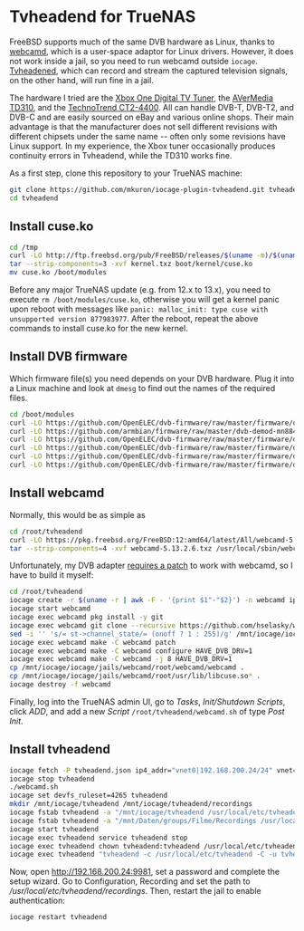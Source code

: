 # Tvheadend for TrueNAS

FreeBSD supports much of the same DVB hardware as Linux,
thanks to [webcamd](https://github.com/hselasky/webcamd),
which is a user-space adaptor for Linux drivers.
However, it does not work inside a jail,
so you need to run webcamd outside `iocage`.
[Tvheadened](https://tvheadend.org), which can record and stream the captured television signals,
on the other hand, will run fine in a jail.

The hardware I tried are the [Xbox One Digital TV Tuner](https://www.linuxtv.org/wiki/index.php/Xbox_One_Digital_TV_Tuner),
the [AVerMedia TD310](https://www.linuxtv.org/wiki/index.php/AVerTV_TD310),
and the [TechnoTrend CT2-4400](https://www.linuxtv.org/wiki/index.php/TechnoTrend_TT-TVStick_CT2-4400).
All can handle DVB-T, DVB-T2, and DVB-C and are easily sourced on eBay and various online shops.
Their main advantage is that the manufacturer does not sell different revisions with different chipsets under the same name -- often only some revisions have Linux support.
In my experience, the Xbox tuner occasionally produces continuity errors in Tvheadend,
while the TD310 works fine.

As a first step, clone this repository to your TrueNAS machine:

```bash
git clone https://github.com/mkuron/iocage-plugin-tvheadend.git tvheadend
cd tvheadend
```

## Install cuse.ko

```bash
cd /tmp
curl -LO http://ftp.freebsd.org/pub/FreeBSD/releases/$(uname -m)/$(uname -r | awk -F - '{print $1"-"$2}')/kernel.txz
tar --strip-components=3 -xvf kernel.txz boot/kernel/cuse.ko
mv cuse.ko /boot/modules
```

Before any major TrueNAS update (e.g. from 12.x to 13.x), you need to execute `rm /boot/modules/cuse.ko`,
otherwise you will get a kernel panic upon reboot with messages like
`panic: malloc_init: type cuse with unsupported version 877983977`.
After the reboot, repeat the above commands to install cuse.ko for the new kernel.

## Install DVB firmware

Which firmware file(s) you need depends on your DVB hardware. Plug it into a Linux machine and look at `dmesg` to find out the names of the required files.

```bash
cd /boot/modules
curl -LO https://github.com/OpenELEC/dvb-firmware/raw/master/firmware/dvb-usb-dib0700-1.20.fw
curl -LO https://github.com/armbian/firmware/raw/master/dvb-demod-mn88472-02.fw
curl -LO https://github.com/OpenELEC/dvb-firmware/raw/master/firmware/dvb-usb-it9303-01.fw
curl -LO https://github.com/OpenELEC/dvb-firmware/raw/master/firmware/dvb-demod-si2168-b40-01.fw
curl -LO https://github.com/OpenELEC/dvb-firmware/raw/master/firmware/dvb-demod-si2168-a30-01.fw
curl -LO https://github.com/OpenELEC/dvb-firmware/raw/master/firmware/dvb-tuner-si2158-a20-01.fw
```

## Install webcamd

Normally, this would be as simple as

```bash
cd /root/tvheadend
curl -LO https://pkg.freebsd.org/FreeBSD:12:amd64/latest/All/webcamd-5.13.2.6.txz
tar --strip-components=4 -xvf webcamd-5.13.2.6.txz /usr/local/sbin/webcamd
```

Unfortunately, my DVB adapter [requires a patch](https://github.com/hselasky/webcamd/issues/16) to work with webcamd, so I have to build it myself:

```bash
cd /root/tvheadend
iocage create -r $(uname -r | awk -F - '{print $1"-"$2}') -n webcamd ip4_addr="vnet0|192.168.200.24/24" bpf=yes vnet=on defaultrouter=192.168.200.1
iocage start webcamd
iocage exec webcamd pkg install -y git
iocage exec webcamd git clone --recursive https://github.com/hselasky/webcamd.git
sed -i '' 's/= st->channel_state/= (onoff ? 1 : 255)/g' /mnt/iocage/iocage/jails/webcamd/root/webcamd/media_tree/drivers/media/usb/dvb-usb/dib0700_core.c
iocage exec webcamd make -C webcamd patch
iocage exec webcamd make -C webcamd configure HAVE_DVB_DRV=1
iocage exec webcamd make -C webcamd -j 8 HAVE_DVB_DRV=1
cp /mnt/iocage/iocage/jails/webcamd/root/webcamd/webcamd .
cp /mnt/iocage/iocage/jails/webcamd/root/usr/lib/libcuse.so* .
iocage destroy -f webcamd
```

Finally, log into the TrueNAS admin UI, go to _Tasks_, _Init/Shutdown Scripts_, click _ADD_, and add a new _Script_ `/root/tvheadend/webcamd.sh` of type _Post Init_.

## Install tvheadend

```bash
iocage fetch -P tvheadend.json ip4_addr="vnet0|192.168.200.24/24" vnet=on defaultrouter=192.168.200.1
iocage stop tvheadend
./webcamd.sh
iocage set devfs_ruleset=4265 tvheadend
mkdir /mnt/iocage/tvheadend /mnt/iocage/tvheadend/recordings
iocage fstab tvheadend -a "/mnt/iocage/tvheadend /usr/local/etc/tvheadend nullfs rw 0 0"
iocage fstab tvheadend -a "/mnt/Daten/groups/Filme/Recordings /usr/local/etc/tvheadend/recordings nullfs rw 0 0"
iocage start tvheadend
iocage exec tvheadend service tvheadend stop
iocage exec tvheadend chown tvheadend:tvheadend /usr/local/etc/tvheadend /usr/local/etc/tvheadend/recordings
iocage exec tvheadend "tvheadend -c /usr/local/etc/tvheadend -C -u tvheadend -g tvheadend"
```

Now, open http://192.168.200.24:9981, set a password and complete the setup wizard. Go to Configuration, Recording and set the path to _/usr/local/etc/tvheadend/recordings_. Then, restart the jail to enable authentication:

```bash
iocage restart tvheadend
```
